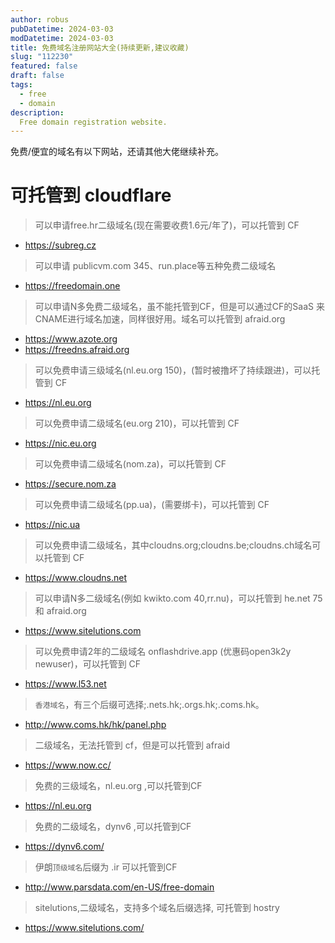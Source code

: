 ```yaml
---
author: robus
pubDatetime: 2024-03-03
modDatetime: 2024-03-03
title: 免费域名注册网站大全(持续更新,建议收藏)
slug: "112230"
featured: false
draft: false
tags:
  - free
  - domain
description:
  Free domain registration website.
--- 
```


免费/便宜的域名有以下网站，还请其他大佬继续补充。

# 可托管到 cloudflare

> 可以申请free.hr二级域名(现在需要收费1.6元/年了)，可以托管到 CF
- https://subreg.cz   

> 可以申请 publicvm.com 345、run.place等五种免费二级域名
- https://freedomain.one   

> 可以申请N多免费二级域名，虽不能托管到CF，但是可以通过CF的SaaS 来CNAME进行域名加速，同样很好用。域名可以托管到 afraid.org  
- https://www.azote.org   
- https://freedns.afraid.org    

> 可以免费申请三级域名(nl.eu.org 150)，(暂时被撸坏了持续跟进)，可以托管到 CF
- https://nl.eu.org   

> 可以免费申请二级域名(eu.org 210)，可以托管到 CF
- https://nic.eu.org  

> 可以免费申请二级域名(nom.za)，可以托管到 CF
- https://secure.nom.za  

> 可以免费申请二级域名(pp.ua)，(需要绑卡)，可以托管到 CF
- https://nic.ua   

> 可以免费申请二级域名，其中cloudns.org;cloudns.be;cloudns.ch域名可以托管到 CF
- https://www.cloudns.net   

> 可以申请N多二级域名(例如 kwikto.com 40,rr.nu)，可以托管到 he.net 75 和 afraid.org  
- https://www.sitelutions.com   

> 可以免费申请2年的二级域名 onflashdrive.app (优惠码open3k2y newuser)，可以托管到 CF
- https://www.l53.net   

> `香港域名`，有三个后缀可选择;.nets.hk;.orgs.hk;.coms.hk。
- http://www.coms.hk/hk/panel.php

> 二级域名，无法托管到 cf，但是可以托管到 afraid 
- https://www.now.cc/  

> 免费的三级域名，nl.eu.org ,可以托管到CF
- https://nl.eu.org  

> 免费的二级域名，dynv6 ,可以托管到CF
- https://dynv6.com/

> 伊朗`顶级域名`后缀为 .ir 可以托管到CF
- http://www.parsdata.com/en-US/free-domain

> sitelutions,二级域名，支持多个域名后缀选择, 可托管到 hostry
- https://www.sitelutions.com/